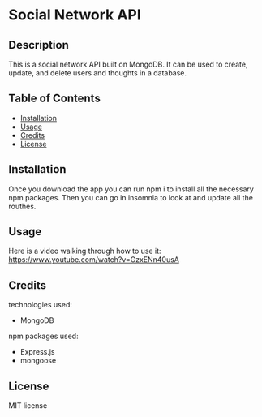 # Social Network API

## Description
This is a social network API built on MongoDB. It can be used to  create, update, and delete users and thoughts in a database.

## Table of Contents 
- [Installation](#installation)
- [Usage](#usage)
- [Credits](#credits)
- [License](#license)

## Installation
Once you download the app you can run npm i to install all the necessary npm packages. Then you can go in insomnia to look at and update all the routhes.

## Usage
Here is a video walking through how to use it: https://www.youtube.com/watch?v=GzxENn40usA 

## Credits
technologies used: 
- MongoDB

npm packages used: 
- Express.js 
- mongoose
## License
MIT license 
